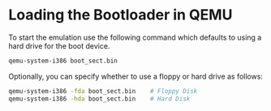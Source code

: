 # Loading the Bootloader in QEMU

To start the emulation use the following command which defaults to using a hard drive for the boot device.

```bash
qemu-system-i386 boot_sect.bin
```

Optionally, you can specify whether to use a floppy or hard drive as follows:

```bash
qemu-system-i386 -fda boot_sect.bin    # Floppy Disk
qemu-system-i386 -hda boot_sect.bin    # Hard Disk
```
